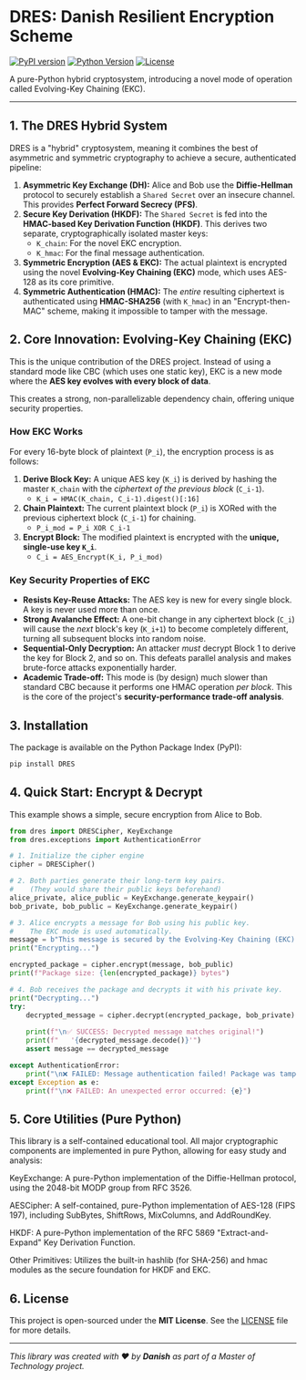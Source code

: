 # DRES: Danish Resilient Encryption Scheme

[![PyPI version](https://img.shields.io/pypi/v/dres.svg?style=flat-square)](https://pypi.org/project/dres/)
[![Python Version](https://img.shields.io/pypi/pyversions/dres.svg?style=flat-square)](https://pypi.org/project/dres/)
[![License](https://img.shields.io/pypi/l/dres.svg?style=flat-square)](https://github.com/1Danish-00/HtmlWebShot/blob/main/LICENSE)
<!-- [![Build Status](https://img.shields.io/github/actions/workflow/status/your-username/DRES/python-package.yml?branch=main&style=flat-square)](https://github.com/your-username/DRES/actions) -->

A pure-Python hybrid cryptosystem, introducing a novel mode of operation called Evolving-Key Chaining (EKC).

---

## 1. The DRES Hybrid System

DRES is a "hybrid" cryptosystem, meaning it combines the best of asymmetric and symmetric cryptography to achieve a secure, authenticated pipeline:

1.  **Asymmetric Key Exchange (DH):** Alice and Bob use the **Diffie-Hellman** protocol to securely establish a `Shared Secret` over an insecure channel. This provides **Perfect Forward Secrecy (PFS)**.
2.  **Secure Key Derivation (HKDF):** The `Shared Secret` is fed into the **HMAC-based Key Derivation Function (HKDF)**. This derives two separate, cryptographically isolated master keys:
    * `K_chain`: For the novel EKC encryption.
    * `K_hmac`: For the final message authentication.
3.  **Symmetric Encryption (AES & EKC):** The actual plaintext is encrypted using the novel **Evolving-Key Chaining (EKC)** mode, which uses AES-128 as its core primitive.
4.  **Symmetric Authentication (HMAC):** The *entire* resulting ciphertext is authenticated using **HMAC-SHA256** (with `K_hmac`) in an "Encrypt-then-MAC" scheme, making it impossible to tamper with the message.

## 2. Core Innovation: Evolving-Key Chaining (EKC)

This is the unique contribution of the DRES project. Instead of using a standard mode like CBC (which uses one static key), EKC is a new mode where the **AES key evolves with every block of data**.

This creates a strong, non-parallelizable dependency chain, offering unique security properties.

### How EKC Works

For every 16-byte block of plaintext (`P_i`), the encryption process is as follows:

1.  **Derive Block Key:** A unique AES key (`K_i`) is derived by hashing the master `K_chain` with the *ciphertext of the previous block* (`C_i-1`).
    * `K_i = HMAC(K_chain, C_i-1).digest()[:16]`
2.  **Chain Plaintext:** The current plaintext block (`P_i`) is XORed with the previous ciphertext block (`C_i-1`) for chaining.
    * `P_i_mod = P_i XOR C_i-1`
3.  **Encrypt Block:** The modified plaintext is encrypted with the **unique, single-use key `K_i`**.
    * `C_i = AES_Encrypt(K_i, P_i_mod)`

### Key Security Properties of EKC

* **Resists Key-Reuse Attacks:** The AES key is new for every single block. A key is never used more than once.
* **Strong Avalanche Effect:** A one-bit change in any ciphertext block (`C_i`) will cause the *next* block's key (`K_i+1`) to become completely different, turning all subsequent blocks into random noise.
* **Sequential-Only Decryption:** An attacker *must* decrypt Block 1 to derive the key for Block 2, and so on. This defeats parallel analysis and makes brute-force attacks exponentially harder.
* **Academic Trade-off:** This mode is (by design) much slower than standard CBC because it performs one HMAC operation *per block*. This is the core of the project's **security-performance trade-off analysis**.

## 3. Installation

The package is available on the Python Package Index (PyPI):

```bash
pip install DRES
```

## 4. Quick Start: Encrypt & Decrypt


This example shows a simple, secure encryption from Alice to Bob.

```python
from dres import DRESCipher, KeyExchange
from dres.exceptions import AuthenticationError

# 1. Initialize the cipher engine
cipher = DRESCipher()

# 2. Both parties generate their long-term key pairs.
#    (They would share their public keys beforehand)
alice_private, alice_public = KeyExchange.generate_keypair()
bob_private, bob_public = KeyExchange.generate_keypair()

# 3. Alice encrypts a message for Bob using his public key.
#    The EKC mode is used automatically.
message = b"This message is secured by the Evolving-Key Chaining (EKC) mode!"
print("Encrypting...")

encrypted_package = cipher.encrypt(message, bob_public)
print(f"Package size: {len(encrypted_package)} bytes")

# 4. Bob receives the package and decrypts it with his private key.
print("Decrypting...")
try:
    decrypted_message = cipher.decrypt(encrypted_package, bob_private)
    
    print(f"\n✅ SUCCESS: Decrypted message matches original!")
    print(f"   '{decrypted_message.decode()}'")
    assert message == decrypted_message

except AuthenticationError:
    print("\n❌ FAILED: Message authentication failed! Package was tampered with.")
except Exception as e:
    print(f"\n❌ FAILED: An unexpected error occurred: {e}")
```

## 5. Core Utilities (Pure Python)
This library is a self-contained educational tool. All major cryptographic components are implemented in pure Python, allowing for easy study and analysis:

KeyExchange: A pure-Python implementation of the Diffie-Hellman protocol, using the 2048-bit MODP group from RFC 3526.

AESCipher: A self-contained, pure-Python implementation of AES-128 (FIPS 197), including SubBytes, ShiftRows, MixColumns, and AddRoundKey.

HKDF: A pure-Python implementation of the RFC 5869 "Extract-and-Expand" Key Derivation Function.

Other Primitives: Utilizes the built-in hashlib (for SHA-256) and hmac modules as the secure foundation for HKDF and EKC.

## 6. License

This project is open-sourced under the **MIT License**. See the [LICENSE](https://www.google.com/search?q=LICENSE) file for more details.

-----

*This library was created with ❤️ by **Danish** as part of a Master of Technology project.*
